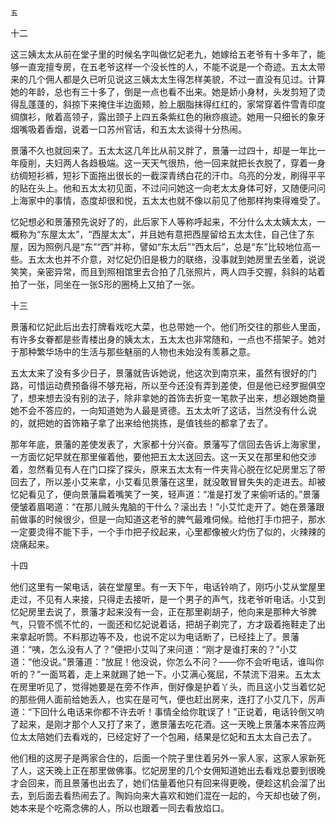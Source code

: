     五 

   十二

   这三姨太太从前在堂子里的时候名字叫做忆妃老九，她嫁给五老爷有十多年了，能够一直宠擅专房，在五老爷这样一个没长性的人，不能不说是一个奇迹。五太太带来的几个佣人都是久已听见说这三姨太太生得怎样美貌，不过一直没有见过。计算她的年龄，总也有三十多了，倒是一点也看不出来。她是娇小身材，头发剪短了烫得乱蓬蓬的，斜掠下来掩住半边面颊，脸上胭脂抹得红红的，家常穿着件雪青印度绸旗衫，敞着高领子，露出颈子上四五条紫红色的揪痧痕迹。她用一只细长的象牙烟嘴吸着香烟，说着一口苏州官话，和五太太谈得十分热闹。

   景藩不久也就回来了。五太太这几年比从前又胖了，景藩一过四十，却是一年比一年瘦削，夫妇两人各趋极端。这一天天气很热，他一回来就把长衣脱了，穿着一身纺绸短衫裤，短衫下面拖出很长的一截深青绣白花的汗巾。乌亮的分发，刷得平平的贴在头上。他和五太太初见面，不过问问她这一向老太太身体可好，又随便问问上海家中的事情，态度却很和悦，五太太也就不像以前见了他那样拘束得难受了。

   忆妃想必和景藩预先说好了的，此后家下人等称呼起来，不分什么太太姨太太，一概称为“东屋太太”，“西屋太太”，并且她有意把西屋留给五太太住，自己住了东屋，因为照例凡是“东”“西”并称，譬如“东太后”“西太后”，总是“东”比较地位高一些。五太太也并不介意，对忆妃仍旧是极力的联络，没事就到她房里去坐着，说说笑笑，亲密异常，而且到照相馆里去合拍了几张照片，两人四手交握，斜斜的站着拍了一张，同坐在一张S形的圈椅上又拍了一张。

   十三

   景藩和忆妃此后出去打牌看戏吃大菜，也总带她一个。他们所交往的那些人里面，有许多女眷都是些青楼出身的姨太太，五太太也非常随和，一点也不搭架子。她对于那种繁华场中的生活与那些魅丽的人物也未始没有羡慕之意。

   五太太来了没有多少日子，景藩就告诉她说，他这次到南京来，虽然有很好的门路，可惜运动费预备得不够充裕，所以至今还没有弄到差使，但是他已经罗掘俱空了，想来想去没有别的法子，除非拿她的首饰去折变一笔款子出来，想必跟她商量她不会不答应的，一向知道她为人最是贤德。五太太听了这话，当然没有什么说的，就把她的首饰箱子拿了出来给他挑拣，是值钱些的都拿了去了。

   那年年底，景藩的差使发表了，大家都十分兴奋。景藩写了信回去告诉上海家里，一方面忆妃早就在那里催着他，要他把五太太送回去。这一天又在那里和他交涉着，忽然看见有人在门口探了探头，原来五太太有一件夹背心脱在忆妃房里忘了带回去了，所以差小艾来拿，小艾看见景藩在这里，就没敢冒冒失失的走进去。却被忆妃看见了，便向景藩扁着嘴笑了一笑，轻声道：“准是打发了来偷听话的。”景藩便皱着眉喝道：“在那儿贼头鬼脑的干什么？滚出去！”小艾忙走开了。她在景藩跟前做事的时候很少，但是一向知道这老爷的脾气最难伺候。给他打手巾把子，那水一定要烫得不能下手，一个手巾把子绞起来，心里都像被火灼伤了似的，火辣辣的烧痛起来。

   十四

   他们这里有一架电话，装在堂屋里。有一天下午，电话铃响了，刚巧小艾从堂屋里走过，不见有人来接，只得走去接听，是一个男子的声气，找老爷听电话。小艾到忆妃房里去说了，景藩才起来没有一会，正在那里剃胡子，他向来是那种大爷脾气，只管不慌不忙的，一面还和忆妃说着话，把胡子剃完了，方才趿着拖鞋走了出来拿起听筒。不料那边等不及，也说不定以为电话断了，已经挂上了。景藩道：“咦，怎么没有人了？”便把小艾叫了来问道：“刚才是谁打来的？”小艾道：“他没说。”景藩道：“放屁！他没说，你怎么不问？——你不会听电话，谁叫你听的？”一面骂着，走上来就踢了她一下。小艾满心冤屈，不禁流下泪来。五太太在房里听见了，觉得她要是在旁不作声，倒好像是护着丫头，而且这小艾当着忆妃的那些佣人面前给她丢人，也实在是可气，便也赶出房来，连打了小艾几下，厉声道：“下回什么电话来你都不许去听！事情全给你耽误了！”正说着，电话铃倒又响了起来，是刚才那个人又打了来了，邀景藩去吃花酒。这一天晚上景藩本来答应两位太太陪她们去看戏的，已经定好了一个包厢，结果是忆妃和五太太自己去了。

   他们租的这房子是两家合住的，后面一个院子里住着另外一家人家，这家人家新死了人，这天晚上正在那里做佛事。忆妃房里的几个女佣知道她出去看戏总要到很晚才会回来，而且景藩也出去了，她们估量着他只有回来得更晚，便趁这机会溜了出去，到后面去看热闹去了。陶妈向来大喜欢和她们混在一起的，今天却也破了例，她本来是个吃斋念佛的人，所以也跟着一同去看放焰口。

